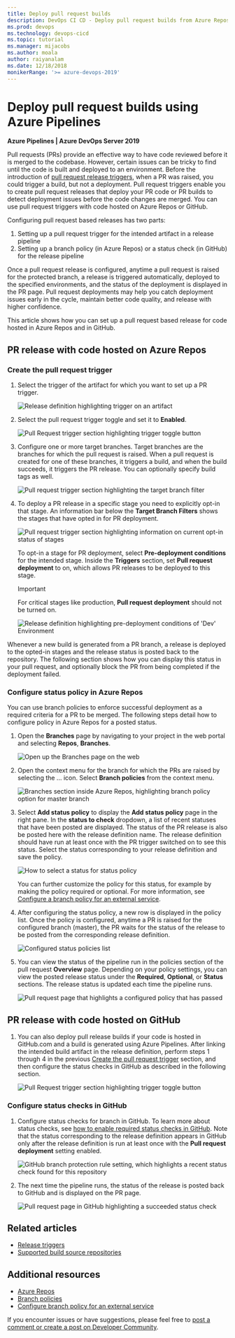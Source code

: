 ```yaml
---
title: Deploy pull request builds
description: DevOps CI CD - Deploy pull request builds from Azure Repos and GitHub
ms.prod: devops
ms.technology: devops-cicd
ms.topic: tutorial
ms.manager: mijacobs
ms.author: moala
author: raiyanalam
ms.date: 12/18/2018
monikerRange: '>= azure-devops-2019'
---
```


# Deploy pull request builds using Azure Pipelines

**Azure Pipelines | Azure DevOps Server 2019**

Pull requests (PRs) provide an effective way to have code reviewed before it is merged to the codebase. However, certain issues can be tricky to find until the code is built and deployed to an environment. Before the introduction of [pull request release triggers](/azure/devops/release-notes/2018/aug-21-vsts#perform-additional-testing-using-a-pull-request-release-trigger), when a PR was raised, you could trigger a build, but not a deployment. Pull request triggers enable you to create pull request releases that deploy your PR code or PR builds to detect deployment issues before the code changes are merged. You can use pull request triggers with code hosted on Azure Repos or GitHub.

Configuring pull request based releases has two parts:

1. Setting up a pull request trigger for the intended artifact in a release pipeline
2. Setting up a branch policy (in Azure Repos) or a status check (in GitHub) for the release pipeline

Once a pull request release is configured, anytime a pull request is raised for the protected branch, a release is triggered automatically, deployed to the specified environments, and the status of the deployment is displayed in the PR page. Pull request deployments may help you catch deployment issues early in the cycle, maintain better code quality, and release with higher confidence.

This article shows how you can set up a pull request based release for code hosted in Azure Repos and in GitHub.

## PR release with code hosted on Azure Repos

### Create the pull request trigger

1. Select the trigger of the artifact for which you want to set up a PR trigger.

   ![Release definition highlighting trigger on an artifact](media/deploy-pull-request-builds/artifact-pr-trigger.png)

2. Select the pull request trigger toggle and set it to **Enabled**.

   ![Pull Request trigger section highlighting trigger toggle button](media/deploy-pull-request-builds/pull-request-trigger-enabled.png)

3. Configure one or more target branches. Target branches are the branches for which the pull request is raised. When a pull request is created for one of these branches, it triggers a build, and when the build succeeds, it triggers the PR release. You can optionally specify build tags as well.

   ![Pull request trigger section highlighting the target branch filter](media/deploy-pull-request-builds/pull-request-trigger-target-branch.png)

4. To deploy a PR release in a specific stage you need to explicitly opt-in that stage. An information bar below the **Target Branch Filters** shows the stages that have opted in for PR deployment.

   ![Pull request trigger section highlighting information on current opt-in status of stages](media/deploy-pull-request-builds/pull-request-trigger-stage.png)

   To opt-in a stage for PR deployment, select **Pre-deployment conditions** for the intended stage. Inside the **Triggers** section, set **Pull request deployment** to on, which allows PR releases to be deployed to this stage. 

   >[!IMPORTANT]
   > For critical stages like production, **Pull request deployment** should not be turned on.

   ![Release definition highlighting pre-deployment conditions of 'Dev' Environment](media/deploy-pull-request-builds/deploy-to-dev-stage.png)

Whenever a new build is generated from a PR branch, a release is deployed to the opted-in stages and the release status is posted back to the repository. The following section shows how you can display this status in your pull request, and optionally block the PR from being completed if the deployment failed.

### Configure status policy in Azure Repos

You can use branch policies to enforce successful deployment as a required criteria for a PR to be merged. The following steps detail how to configure policy in Azure Repos for a posted status.

1. Open the **Branches** page by navigating to your project in the web portal and selecting **Repos**, **Branches**.

   ![Open up the Branches page on the web](../../repos/git/media/branches/branches_nav-new-nav.png)

2. Open the context menu for the branch for which the PRs are raised by selecting the ... icon. Select **Branch policies** from the context menu.

   ![Branches section inside Azure Repos, highlighting branch policy option for master branch](media/deploy-pull-request-builds/branch-policies-menu.png)

3. Select **Add status policy** to display the **Add status policy** page in the right pane. In the **status to check** dropdown, a list of recent statuses that have been posted are displayed. The status of the PR release is also be posted here with the release definition name. The release definition should have run at least once with the PR trigger switched on to see this status. Select the status corresponding to your release definition and save the policy.

   ![How to select a status for status policy](media/deploy-pull-request-builds/add-status-policy.png)

   You can further customize the policy for this status, for example by making the policy required or optional. For more information, see [Configure a branch policy for an external service](../../repos/git/pr-status-policy.md).

4. After configuring the status policy, a new row is displayed in the policy list. Once the policy is configured, anytime a PR is raised for the configured branch (master), the PR waits for the status of the release to be posted from the corresponding release definition.

   ![Configured status policies list](media/deploy-pull-request-builds/status-policies.png)

5. You can view the status of the pipeline run in the policies section of the pull request **Overview** page. Depending on your policy settings, you can view the posted release status under the **Required**, **Optional**, or **Status** sections. The release status is updated each time the pipeline runs.

   ![Pull request page that highlights a configured policy that has passed](media/deploy-pull-request-builds/pull-request-policy-status.png)

## PR release with code hosted on GitHub

1. You can also deploy pull release builds if your code is hosted in GitHub.com and a build is generated using Azure Pipelines. After linking the intended build artifact in the release definition, perform steps 1 through 4 in the previous [Create the pull request trigger](#create-the-pull-request-trigger) section, and then configure the status checks in GitHub as described in the following section.

   ![Pull Request trigger section highlighting trigger toggle button](media/deploy-pull-request-builds/artifact-pr-trigger-github.png)

### Configure status checks in GitHub

1. Configure status checks for branch in GitHub. To learn more about status checks, see [how to enable required status checks in GitHub](https://help.github.com/articles/enabling-required-status-checks/). Note that the status corresponding to the release definition appears in GitHub only after the release definition is run at least once with the **Pull request deployment** setting enabled.

   ![GitHub branch protection rule setting, which highlights a recent status check found for this repository](media/deploy-pull-request-builds/github-branch-protection-rule.png)

2. The next time the pipeline runs, the status of the release is posted back to GitHub and is displayed on the PR page.

   ![Pull request page in GitHub highlighting a succeeded status check](media/deploy-pull-request-builds/github-pr-status-check.png)

## Related articles

- [Release triggers](triggers.md)
- [Supported build source repositories](../repos/index.md)

## Additional resources 
- [Azure Repos](../../repos/git/index.md)
- [Branch policies](../../repos/git/branch-policies-overview.md)
- [Configure branch policy for an external service](../../repos/git/pr-status-policy.md)

If you encounter issues or have suggestions, please feel free to [post a comment or create a post on Developer Community](https://developercommunity.visualstudio.com/spaces/21/index.html).

